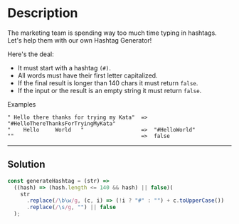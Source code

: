 # Description

The marketing team is spending way too much time typing in hashtags.
Let's help them with our own Hashtag Generator!

Here's the deal:

- It must start with a hashtag `(#)`.
- All words must have their first letter capitalized.
- If the final result is longer than 140 chars it must return `false`.
- If the input or the result is an empty string it must return `false`.

Examples

```
" Hello there thanks for trying my Kata"  =>  "#HelloThereThanksForTryingMyKata"
"    Hello     World   "                  =>  "#HelloWorld"
""                                        =>  false
```

---

## Solution

```js
const generateHashtag = (str) =>
  ((hash) => (hash.length <= 140 && hash) || false)(
    str
      .replace(/\b\w/g, (c, i) => (!i ? "#" : "") + c.toUpperCase())
      .replace(/\s/g, "") || false
  );
```
